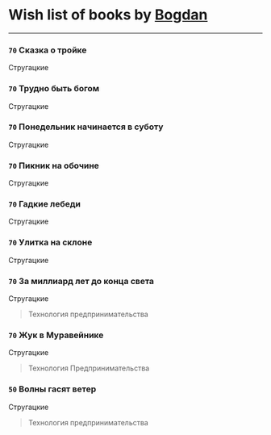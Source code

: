 # Wish list of books by [Bogdan](https://www.facebook.com/profile.php?id=100001618474012)
---

### `70` Сказка о тройке
Стругацкие

### `70` Трудно быть богом
Стругацкие

### `70` Понедельник начинается в суботу
Стругацкие

### `70` Пикник на обочине
Стругацкие

### `70` Гадкие лебеди
Стругацкие

### `70` Улитка на склоне
Стругацкие

### `70` За миллиард лет до конца света
Стругацкие
> Технология предпринимательства

### `70` Жук в Муравейнике
Стругацкие
> Технология Предпринимательства

### `50` Волны гасят ветер
Стругацкие
> Технология предпринимательства

